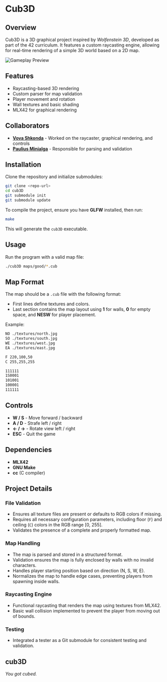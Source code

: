 # Cub3D

## Overview

Cub3D is a 3D graphical project inspired by *Wolfenstein 3D*, developed as part of the 42 curriculum. It features a custom raycasting engine, allowing for real-time rendering of a simple 3D world based on a 2D map.

![Gameplay Preview](./simplescreenrecorder-2025-02-14_09.49.53-ezgif.com-video-to-gif-converter.gif)

## Features

- Raycasting-based 3D rendering
- Custom parser for map validation
- Player movement and rotation
- Wall textures and basic shading
- MLX42 for graphical rendering

## Collaborators

- [**Vova Shkonda**](https://github.com/vovashko) - Worked on the raycaster, graphical rendering, and controls
- [**Paulius Minialga**](https://github.com/PauliusMinialga) - Responsible for parsing and validation

## Installation

Clone the repository and initialize submodules:
```bash
git clone <repo-url>
cd cub3D
git submodule init
git submodule update
```

To compile the project, ensure you have **GLFW** installed, then run:
```bash
make
```
This will generate the `cub3D` executable.

## Usage

Run the program with a valid map file:
```bash
./cub3D maps/good/*.cub
```

## Map Format

The map should be a `.cub` file with the following format:

- First lines define textures and colors.
- Last section contains the map layout using **1** for walls, **0** for empty space, and **NESW** for player placement.

Example:
```txt
NO ./textures/north.jpg
SO ./textures/south.jpg
WE ./textures/west.jpg
EA ./textures/east.jpg

F 220,100,50
C 255,255,255

111111
1S0001
101001
100001
111111
```

## Controls

- **W / S** - Move forward / backward
- **A / D** - Strafe left / right
- **← / →** - Rotate view left / right
- **ESC** - Quit the game

## Dependencies

- **MLX42**
- **GNU Make**
- **cc** (C compiler)

## Project Details

### File Validation

- Ensures all texture files are present or defaults to RGB colors if missing.
- Requires all necessary configuration parameters, including floor (`F`) and ceiling (`C`) colors in the RGB range [0, 255].
- Validates the presence of a complete and properly formatted map.

### Map Handling

- The map is parsed and stored in a structured format.
- Validation ensures the map is fully enclosed by walls with no invalid characters.
- Handles player starting position based on direction (N, S, W, E).
- Normalizes the map to handle edge cases, preventing players from spawning inside walls.

### Raycasting Engine

- Functional raycasting that renders the map using textures from MLX42.
- Basic wall collision implemented to prevent the player from moving out of bounds.

### Testing

- Integrated a tester as a Git submodule for consistent testing and validation.

## **cub3D**  
*You got cubed.*
